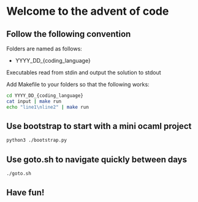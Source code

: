 # Welcome to the advent of code

## Follow the following convention

Folders are named as follows:
- YYYY_DD_{coding_language}

Executables read from stdin and output the solution to stdout

Add Makefile to your folders so that the following works:

```sh
cd YYYY_DD_{coding_language}
cat input | make run
echo "line1\nline2" | make run
```

## Use bootstrap to start with a mini ocaml project

```sh
python3 ./bootstrap.py
```

## Use goto.sh to navigate quickly between days

```sh
./goto.sh
```

## Have fun!
